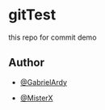 # gitTest

this repo for commit demo

## Author

- [@GabrielArdy](https://github.com/GabrielArdy)

- [@MisterX](https://instagram.com/)
